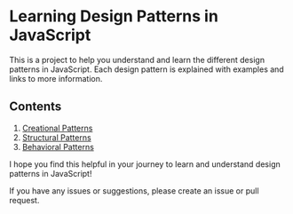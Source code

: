 # Learning Design Patterns in JavaScript

This is a project to help you understand and learn the different design patterns in JavaScript. Each design pattern is explained with examples and links to more information.

## Contents

1. [Creational Patterns](./creational)
2. [Structural Patterns](./structural)
3. [Behavioral Patterns](./behavioral)

I hope you find this helpful in your journey to learn and understand design patterns in JavaScript!

If you have any issues or suggestions, please create an issue or pull request.
